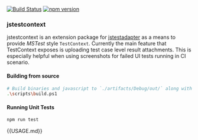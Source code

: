 [![Build Status](https://dev.azure.com/karanjitsingh/jstestcontext/_apis/build/status/CI?branchName=master)](https://dev.azure.com/karanjitsingh/jstestcontext/_build/latest?definitionId=14&branchName=master)
[![npm version](https://img.shields.io/npm/v/jstestcontext/latest.svg?label=npm&style=flat)](https://www.npmjs.com/package/jstestcontext)

### jstestcontext

jstestcontext is an extension package for [jstestadapter](https://github.com/karanjitsingh/jstestadapter) as a means to provide _MSTest_ style `TestContext`. Currently the main feature that TestContext exposes is uploading test case level result attachments. This is especially helpful when using screenshots for failed UI tests running in CI scenario.

#### Building from source
```bash
# Build binaries and javascript to `./artifacts/Debug/out/` along with the package tarball in `./artifacts/Debug`
.\scripts\build.ps1
```

#### Running Unit Tests
```bash
npm run test
```

{{USAGE.md}}